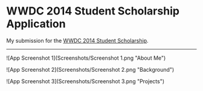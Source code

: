 # WWDC 2014 Student Scholarship Application

My submission for the [WWDC 2014 Student Scholarship](https://developer.apple.com/wwdc/students/).

---

![App Screenshot 1](Screenshots/Screenshot 1.png "About Me")

![App Screenshot 2](Screenshots/Screenshot 2.png "Background")

![App Screenshot 3](Screenshots/Screenshot 3.png "Projects")